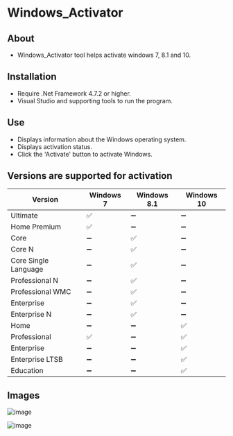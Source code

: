 # Windows_Activator

## About
- Windows_Activator tool helps activate windows 7, 8.1 and 10.

## Installation
- Require .Net Framework 4.7.2 or higher.
- Visual Studio and supporting tools to run the program.

## Use
- Displays information about the Windows operating system.
- Displays activation status.
- Click the 'Activate' button to activate Windows.

## Versions are supported for activation

| Version      | Windows 7 | Windows 8.1 | Windows 10 |
| --------------| --------- | ----------- | ---------- |
| Ultimate      |✅|➖| ➖           |
| Home Premium  | ✅ |  ➖         |  ➖          |
| Core          |   ➖        | ✅           |  ➖          |
| Core N        |  ➖         | ✅           |  ➖          |
| Core Single Language | ➖  | ✅           |  ➖          |
| Professional N|        ➖   | ✅           |  ➖          |
| Professional WMC |   ➖   | ✅           |     ➖       |
| Enterprise    |      ➖     | ✅           |   ➖         |
| Enterprise N  |     ➖      | ✅           |   ➖         |
| Home          |     ➖      |  ➖           | ✅          |
| Professional  |    ✅       |   ➖          | ✅          |
| Enterprise    |    ➖       |   ➖          | ✅          |
| Enterprise LTSB|    ➖      |   ➖          | ✅          |
| Education     |     ➖      |   ➖          | ✅          |

## Images
![image](https://github.com/Khanh779/Windows_Activator_Application/blob/master/Screen/Screenshot%202024-04-29%20231437.png)

![image](https://github.com/Khanh779/Windows_Activator_Application/blob/master/Screen/Screenshot%202024-04-29%20231552.png)

